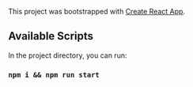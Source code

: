 This project was bootstrapped with [Create React App](https://github.com/facebook/create-react-app).

## Available Scripts

In the project directory, you can run:

### `npm i && npm run start`

